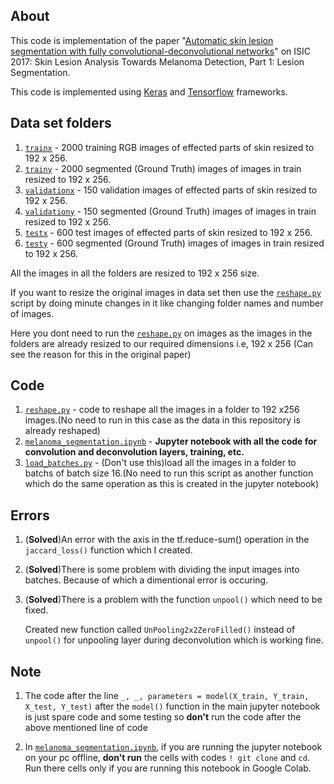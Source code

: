 ## About

This code is implementation of the paper "[Automatic skin lesion segmentation with fully convolutional-deconvolutional networks](https://arxiv.org/pdf/1703.05165.pdf)" on ISIC 2017: Skin Lesion Analysis Towards Melanoma Detection, Part 1: Lesion Segmentation.

This code is implemented using [Keras](https://keras.io/) and [Tensorflow](https://www.tensorflow.org/) frameworks.

## Data set folders

1. [`trainx`](trainx) - 2000 training RGB images of effected parts of skin resized to 192 x 256.
2. [`trainy`](trainy) - 2000 segmented (Ground Truth) images of images in train resized to 192 x 256.
3. [`validationx`](validationx) - 150 validation images of effected parts of skin resized to 192 x 256.
4. [`validationy`](validationy) - 150 segmented (Ground Truth) images of images in train resized to 192 x 256.
5. [`testx`](testx) - 600 test images of effected parts of skin resized to 192 x 256.
6. [`testy`](testy) - 600 segmented (Ground Truth) images of images in train resized to 192 x 256.

All the images in all the folders are resized to 192 x 256 size. 

If you want to resize the original images in data set then use the [`reshape.py`](reshape.py) script by doing minute changes in it like changing folder names and number of images.

Here you dont need to run the [`reshape.py`](reshape.py) on images as the images in the folders are already resized to our required dimensions i.e, 192 x 256 (Can see the reason for this in the original paper)

## Code

1. [`reshape.py`](reshape.py) - code to reshape all the images in a folder to 192 x256 images.(No need to run in this case as the data in this repository is already reshaped)
2. [`melanoma_segmentation.ipynb`](melanoma_segmentation.ipynb) - **Jupyter notebook with all the code for convolution and deconvolution layers, training, etc.**
3. [`load_batches.py`](load_batches.py) - (Don't use this)load all the images in a folder to batchs of batch size 16.(No need to run this script as another function which do the same operation as this is created in the jupyter notebook)

## Errors

1. (**Solved**)An error with the axis in the tf.reduce-sum() operation in the `jaccard_loss()` function which I created.

2. (**Solved**)There is some problem with dividing the input images into batches. Because of which a dimentional error is occuring.

3. (**Solved**)There is a problem with the function `unpool()` which need to be fixed.

   Created new function called `UnPooling2x2ZeroFilled()` instead of `unpool()` for unpooling layer during deconvolution which is working fine.

## Note

1. The code after the line ``_, _, parameters = model(X_train, Y_train, X_test, Y_test)`` after the `model()` function in the main jupyter notebook is just spare code and some testing so **don't** run the code after the above mentioned line of code

2. In [`melanoma_segmentation.ipynb`](melanoma_segmentation.ipynb), if you are running the jupyter notebook on your pc offline, **don't run** the cells with codes ``! git clone`` and ``cd``. Run there cells only if you are running this notebook in Google Colab.
